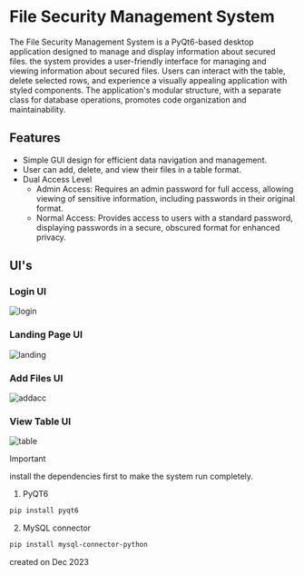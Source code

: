 # File Security Management System

The File Security Management System is a PyQt6-based desktop application designed to manage and display information about secured files. the system provides a user-friendly interface for managing and viewing information about secured files. Users can interact with the table, delete selected rows, and experience a visually appealing application with styled components. The application's modular structure, with a separate class for database operations, promotes code organization and maintainability.

## Features

* Simple GUI design for efficient data navigation and management.
* User can add, delete, and view their files in a table format.
* Dual Access Level
    * Admin Access: Requires an admin password for full access, allowing viewing of sensitive information, including passwords in their original format.
    * Normal Access: Provides access to users with a standard password, displaying passwords in a secure, obscured format for enhanced privacy.

## UI's

### Login UI
![login](https://github.com/Chocobot02/File-Security-Management-System/assets/73695287/b267d702-5abe-48ca-b6fd-0e86db963a6f)

### Landing Page UI
![landing](https://github.com/Chocobot02/File-Security-Management-System/assets/73695287/8e246fbd-7090-4251-a6d5-6f3dba3c97a0)

### Add Files UI
   
![addacc](https://github.com/Chocobot02/File-Security-Management-System/assets/73695287/de1b4214-55f8-4b43-9833-c08bd64efb39)

### View Table UI
![table](https://github.com/Chocobot02/File-Security-Management-System/assets/73695287/e9418763-ae32-474a-a491-f8c3b258ea8e)



> [!IMPORTANT]
> install the dependencies first to make the system run completely.

1. PyQT6
```bash
pip install pyqt6
```

2. MySQL connector
```bash
pip install mysql-connector-python
```

created on Dec 2023
